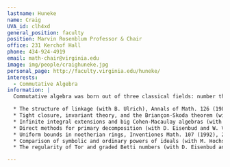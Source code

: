 ```yaml
---
lastname: Huneke
name: Craig
UVA_id: clh4xd
general_position: faculty
position: Marvin Rosenblum Professor & Chair
office: 231 Kerchof Hall
phone: 434-924-4919
email: math-chair@virginia.edu
image: img/people/craighuneke.jpg
personal_page: http://faculty.virginia.edu/huneke/
interests:
  - Commutative Algebra
information: |
  Commutative algebra was born out of three classical fields: number theory, algebraic geometry, and invariant theory, but now is used to study many other topics in mathematics. My own focus is the study of solutions of polynomial or power series equations in many variables. I am especially interested in a method called "reduction to characteristic p." Here are a few of my papers:

  * The structure of linkage (with B. Ulrich), Annals of Math. 126 (1987), 277-334.
  * Tight closure, invariant theory, and the Briançon-Skoda theorem (with M. Hochster), J. Amer. Math. Soc. 3 (1990), 31-116.
  * Infinite integral extensions and big Cohen-Macaulay algebras (with M. Hochster), Annals of Math 135 (1992), 53-89.
  * Direct methods for primary decomposition (with D. Eisenbud and W. Vasconcelos), Inventiones Math. 110 (1992), 207-236.
  * Uniform bounds in noetherian rings, Inventiones Math. 107 (1992), 203-223.
  * Comparison of symbolic and ordinary powers of ideals (with M. Hochster), Invent. Math. 147 (2002), 349-369.
  * The regularity of Tor and graded Betti numbers (with D. Eisenbud and B. Ulrich), Amer. J. Math. 128 (2006), 573-605

---
```

